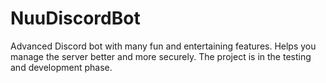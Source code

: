 # NuuDiscordBot
Advanced Discord bot with many fun and entertaining features. Helps you manage the server better and more securely. The project is in the testing and development phase.
